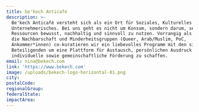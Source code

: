 ```yaml
---
title: be'kech Anticafé
description: >-
  Be'kech Anticafé versteht sich als ein Ort für Soziales, Kulturelles und
  Unternehmerisches. Bei uns geht es nicht um Konsum, sondern darum, seine
  Ressourcen bewusst, nachhaltig und sinnvoll zu nutzen. Vorrangig als Raum für
  die Nachbarschaft und Minderheitsgruppen (Queer, Arab/Muslim, PoC,
  Ankommer*innen) co-kuratieren wir ein liebevolles Programm mit den sich
  Beteiligenden um eine Plattform für Austausch, persönlichen Ausdruck und
  individuelle sowie gemeinschaftliche Förderung zu schaffen.
email: nina@bekech.com
link: 'https://www.bekech.com'
image: /uploads/bekech-logo-horizontal-01.png
city:
postalCode:
regionalGroup:
federalState:
impactArea:
---
```


